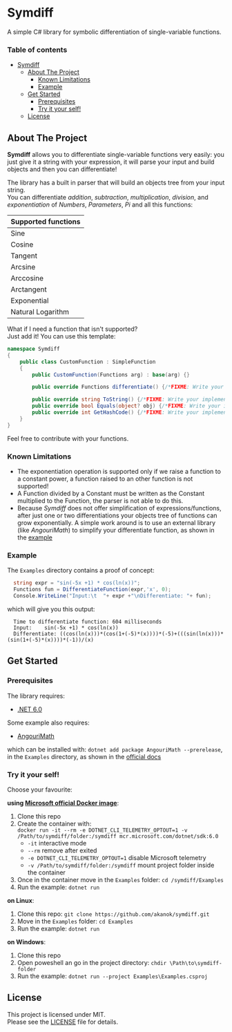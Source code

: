 # Symdiff
A simple C# library for symbolic differentiation of single-variable functions.


### Table of contents
- [Symdiff](#symdiff)
  - [About The Project](#about-the-project)
    - [Known Limitations](#known-limitations)
    - [Example](#example)
  - [Get Started](#get-started)
    - [Prerequisites](#prerequisites)
    - [Try it your self!](#try-it-your-self)
  - [License](#license)

## About The Project
**Symdiff** allows you to differentiate single-variable functions very easily:
you just give it a string with your expression, it will parse your input and build objects and then you can differentiate!

The library has a built in parser that will build an objects tree from your input string.  
You can differentiate *addition*, *subtraction*, *multiplication*, *division*, and *exponentiation* of *Numbers*, *Parameters*, *Pi* and all this functions:

| Supported functions |
|---------------------|
| Sine                |
| Cosine              |
| Tangent             |
| Arcsine             |
| Arccosine           |
| Arctangent          |
| Exponential         |
| Natural Logarithm   |


What if I need a function that isn't supported?  
Just add it! You can use this template:
```C#
namespace Symdiff
{
    public class CustomFunction : SimpleFunction
    {
        public CustomFunction(Functions arg) : base(arg) {}

        public override Functions differentiate() {/*FIXME: Write your implementation*/}

        public override string ToString() {/*FIXME: Write your implementation*/}
        public override bool Equals(object? obj) {/*FIXME: Write your implementation*/}
        public override int GetHashCode() {/*FIXME: Write your implementation*/}
    }
}
```
Feel free to contribute with your functions.


### Known Limitations
- The exponentiation operation is supported only if we raise a function to a constant power, a function raised to an other function is not supported!
- A Function divided by a Constant must be written as the Constant multiplied to the Function, the parser is not able to do this.
- Because *Symdiff* does not offer simplification of expressions/functions, after just one or two differentiations your objects tree of functions can grow exponentially. A simple work around is to use an external library (like *AngouriMath*) to simplify your differentiate function, as shown in the [example](./Examples/Main.cs)


### Example
The `Examples` directory contains a proof of concept:
```C#
  string expr = "sin(-5x +1) * cos(ln(x))";
  Functions fun = DifferentiateFunction(expr,'x', 0);
  Console.WriteLine("Input:\t  "+ expr +"\nDifferentiate: "+ fun);
```
which will give you this output:
```shell
  Time to differentiate function: 604 milliseconds
  Input:    sin(-5x +1) * cos(ln(x))
  Differentiate: ((cos(ln(x)))*(cos(1+(-5)*(x))))*(-5)+(((sin(ln(x)))*(sin(1+(-5)*(x))))*(-1))/(x)
```

## Get Started
### Prerequisites
The library requires:
+ [.NET 6.0](https://dotnet.microsoft.com/en-us/download/dotnet/6.0)

Some example also requires:
+ [AngouriMath](https://github.com/asc-community/AngouriMath)
  
which can be installed with: `dotnet add package AngouriMath --prerelease`, in the `Examples` directory, as shown in the [official docs](https://am.angouri.org/quickstart/)



### Try it your self!
Choose your favourite:

**using [Microsoft official Docker image](https://hub.docker.com/_/microsoft-dotnet-sdk/)**:
1. Clone this repo
2. Create the container with:  
  `docker run -it --rm -e DOTNET_CLI_TELEMETRY_OPTOUT=1 -v /Path/to/symdiff/folder:/symdiff mcr.microsoft.com/dotnet/sdk:6.0`  
    - `-it` interactive mode
    - `--rm` remove after exited
    - `-e DOTNET_CLI_TELEMETRY_OPTOUT=1` disable Microsoft telemetry
    - `-v /Path/to/symdiff/folder:/symdiff` mount project folder inside the container
1. Once in the container move in the `Examples` folder: `cd /symdiff/Examples`
2. Run the example: `dotnet run`

**on Linux**:
1. Clone this repo: `git clone https://github.com/akanok/symdiff.git`
2. Move in the `Examples` folder: `cd Examples`
3. Run the example: `dotnet run`

**on Windows**:
1. Clone this repo
2. Open poweshell an go in the project directory: `chdir \Path\to\symdiff-folder`
3. Run the example: `dotnet run --project Examples\Examples.csproj`


## License
This project is licensed under MIT.  
Please see the [LICENSE](/LICENSE) file for details.
